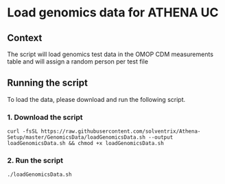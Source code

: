 # Load genomics data for ATHENA UC

## Context
The script will load genomics test data in the OMOP CDM measurements table and will assign a random person per test file 

## Running the script
To load the data, please download and run the following script.
###  1. Download the script
```
curl -fsSL https://raw.githubusercontent.com/solventrix/Athena-Setup/master/GenomicsData/loadGenomicsData.sh --output loadGenomicsData.sh && chmod +x loadGenomicsData.sh
```
###  2. Run the script
```
./loadGenomicsData.sh
```
